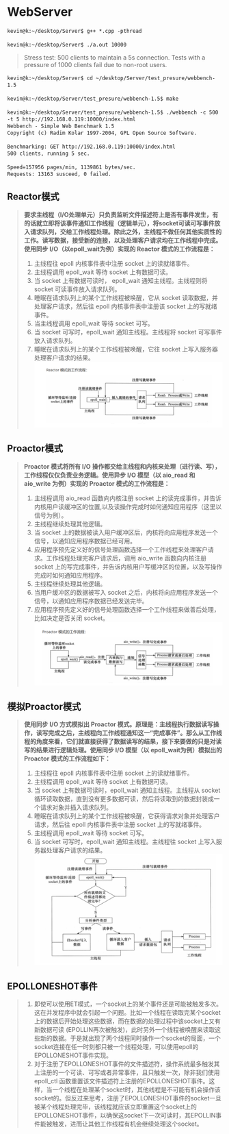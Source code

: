 # WebServer
```shell
kevin@k:~/desktop/Server$ g++ *.cpp -pthread

kevin@k:~/desktop/Server$ ./a.out 10000
```
> Stress test: 500 clients to maintain a 5s connection. Tests with a pressure of 1000 clients fail due to non-root users.
```shell
kevin@k:~/desktop/Server$ cd ~/desktop/Server/test_presure/webbench-1.5

kevin@k:~/desktop/Server/test_presure/webbench-1.5$ make

kevin@k:~/desktop/Server/test_presure/webbench-1.5$ ./webbench -c 500 -t 5 http://192.168.0.119:10000/index.html 
Webbench - Simple Web Benchmark 1.5
Copyright (c) Radim Kolar 1997-2004, GPL Open Source Software.

Benchmarking: GET http://192.168.0.119:10000/index.html
500 clients, running 5 sec.

Speed=157956 pages/min, 1139861 bytes/sec.
Requests: 13163 susceed, 0 failed.
```

## Reactor模式
> **要求主线程（I/O处理单元）只负责监听文件描述符上是否有事件发生，有的话就立即将该事件通知工作线程（逻辑单元），将socket可读可写事件放入请求队列，交给工作线程处理。除此之外，主线程不做任何其他实质性的工作。读写数据，接受新的连接，以及处理客户请求均在工作线程中完成。使用同步 I/O（以epoll_wait为例）实现的 Reactor 模式的工作流程是：**
> 1. 主线程往 epoll 内核事件表中注册 socket 上的读就绪事件。
> 2. 主线程调用 epoll_wait 等待 socket 上有数据可读。
> 3. 当 socket 上有数据可读时， epoll_wait 通知主线程。主线程则将 socket 可读事件放入请求队列。
> 4. 睡眠在请求队列上的某个工作线程被唤醒，它从 socket 读取数据，并处理客户请求，然后往 epoll 内核事件表中注册该 socket 上的写就绪事件。
> 5. 当主线程调用 epoll_wait 等待 socket 可写。
> 6. 当 socket 可写时，epoll_wait 通知主线程。主线程将 socket 可写事件放入请求队列。
> 7. 睡眠在请求队列上的某个工作线程被唤醒，它往 socket 上写入服务器处理客户请求的结果。
> ![reactor](./lesson/pictures/Reactor.png)

## Proactor模式
> **Proactor 模式将所有 I/O 操作都交给主线程和内核来处理（进行读、写），工作线程仅仅负责业务逻辑。使用异步 I/O 模型（以 aio_read 和 aio_write 为例）实现的 Proactor 模式的工作流程是：**
> 1. 主线程调用 aio_read 函数向内核注册 socket 上的读完成事件，并告诉内核用户读缓冲区的位置,以及读操作完成时如何通知应用程序（这里以信号为例）。
> 2. 主线程继续处理其他逻辑。
> 3. 当 socket 上的数据被读入用户缓冲区后，内核将向应用程序发送一个信号，以通知应用程序数据已经可用。
> 4. 应用程序预先定义好的信号处理函数选择一个工作线程来处理客户请求。工作线程处理完客户请求后，调用 aio_write 函数向内核注册 socket 上的写完成事件，并告诉内核用户写缓冲区的位置，以及写操作完成时如何通知应用程序。
> 5. 主线程继续处理其他逻辑。
> 6. 当用户缓冲区的数据被写入 socket 之后，内核将向应用程序发送一个信号，以通知应用程序数据已经发送完毕。
> 7. 应用程序预先定义好的信号处理函数选择一个工作线程来做善后处理，比如决定是否关闭 socket。
> ![proactor](./lesson/pictures/Proactor.png)

## 模拟Proactor模式
> **使用同步 I/O 方式模拟出 Proactor 模式。原理是：主线程执行数据读写操作，读写完成之后，主线程向工作线程通知这一“完成事件”。那么从工作线程的角度来看，它们就直接获得了数据读写的结果，接下来要做的只是对读写的结果进行逻辑处理。使用同步 I/O 模型（以 epoll_wait为例）模拟出的 Proactor 模式的工作流程如下：**
> 1. 主线程往 epoll 内核事件表中注册 socket 上的读就绪事件。
> 2. 主线程调用 epoll_wait 等待 socket 上有数据可读。
> 3. 当 socket 上有数据可读时，epoll_wait 通知主线程。主线程从 socket 循环读取数据，直到没有更多数据可读，然后将读取到的数据封装成一个请求对象并插入请求队列。
> 4. 睡眠在请求队列上的某个工作线程被唤醒，它获得请求对象并处理客户请求，然后往 epoll 内核事件表中注册 socket 上的写就绪事件。
> 5. 主线程调用 epoll_wait 等待 socket 可写。
> 6. 当 socket 可写时，epoll_wait 通知主线程。主线程往 socket 上写入服务器处理客户请求的结果。
> ![Simulate](./lesson/pictures/Simulate.png)

## EPOLLONESHOT事件
> 1. 即使可以使用ET模式，一个socket上的某个事件还是可能被触发多次。这在并发程序中就会引起一个问题。比如一个线程在读取完某个socket上的数据后开始处理这些数据，而在数据的处理过程中该socket上又有新数据可读 (EPOLLIN再次被触发)，此时另外一个线程被唤醒来读取这些新的数据。于是就出现了两个线程同时操作一个socket的局面，一个socket连接在任一时刻都只被一个线程处理，可以使用epoll的EPOLLONESHOT事件实现。
> 2. 对于注册了EPOLLONESHOT事件的文件描述符，操作系统最多触发其上注册的一个可读、可写或者异常事件，且只触发一次，除非我们使用 epoll_ctl 函数重置该文件描述符上注册的EPOLLONESHOT事件。这样，当一个线程在处理某个socket时，其他线程是不可能有机会操作该socket的。但反过来思考，注册了EPOLLONESHOT事件的socket一旦被某个线程处理完毕，该线程就应该立即重置这个socket上的EPOLLONESHOT事件，以确保这socket下一次可读时，其EPOLLIN事件能被触发，进而让其他工作线程有机会继续处理这个socket。